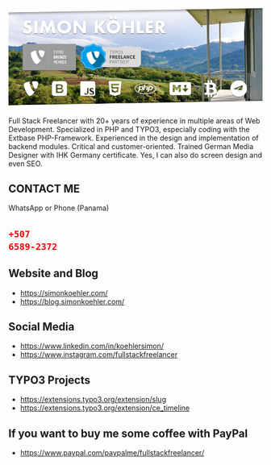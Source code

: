 <img src="https://github.com/koehlersimon/koehlersimon/blob/master/github-header.png" alt="Header Image Simon Köhler">



Full Stack Freelancer with 20+ years of experience in multiple areas of Web Development. Specialized in PHP and TYPO3, especially coding with the Extbase PHP-Framework. Experienced in the design and implementation of backend modules. Critical and customer-oriented. Trained German Media Designer with IHK Germany certificate. Yes, I can also do screen design and even SEO. 

## CONTACT ME
WhatsApp or Phone (Panama)
## <code style="color:red;">+507 6589-2372</code>

## Website and Blog

- https://simonkoehler.com/
- https://blog.simonkoehler.com/

## Social Media

- https://www.linkedin.com/in/koehlersimon/
- https://www.instagram.com/fullstackfreelancer

## TYPO3 Projects

- https://extensions.typo3.org/extension/slug
- https://extensions.typo3.org/extension/ce_timeline

## If you want to buy me some coffee with PayPal

- https://www.paypal.com/paypalme/fullstackfreelancer/
